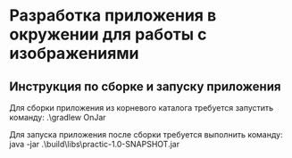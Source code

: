 # Разработка приложения в окружении для работы с изображениями

## Инструкция по сборке и запуску приложения

Для сборки приложения из корневого каталога требуется запустить команду:
.\gradlew OnJar

Для запуска приложения после сборки требуется выполнить команду:
java -jar .\build\libs\practic-1.0-SNAPSHOT.jar    
